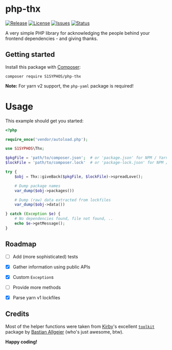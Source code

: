 # php-thx
[![Release](https://img.shields.io/github/release/S1SYPHOS/php-thx.svg)](https://github.com/S1SYPHOS/php-thx/releases) [![License](https://img.shields.io/github/license/S1SYPHOS/php-thx.svg)](https://github.com/S1SYPHOS/php-thx/blob/main/LICENSE) [![Issues](https://img.shields.io/github/issues/S1SYPHOS/php-thx.svg)](https://github.com/S1SYPHOS/php-thx/issues) [![Status](https://travis-ci.org/S1SYPHOS/php-thx.svg?branch=main)](https://travis-ci.org/S1SYPHOS/php-thx)

A very simple PHP library for acknowledging the people behind your frontend dependencies - and giving thanks.


## Getting started

Install this package with [Composer](https://getcomposer.org):

```text
composer require S1SYPHOS/php-thx
```

**Note:**
For yarn v2 support, the `php-yaml` package is required!


# Usage

This example should get you started:

```php
<?php

require_once('vendor/autoload.php');

use S1SYPHOS\Thx;

$pkgFile = 'path/to/composer.json';  # or 'package.json' for NPM / Yarn
$lockFile = 'path/to/composer.lock'  # or 'package-lock.json' for NPM / 'yarn.lock' for Yarn

try {
    $obj = Thx::giveBack($pkgFile, $lockFile)->spreadLove();

    # Dump package names
    var_dump($obj->packages())

    # Dump (raw) data extracted from lockfiles
    var_dump($obj->data())

} catch (Exception $e) {
    # No dependencies found, file not found, ..
    echo $e->getMessage();
}
```


## Roadmap

- [ ] Add (more sophisticated) tests
- [x] Gather information using public APIs
- [x] Custom `Exception`s
- [ ] Provide more methods
- [x] Parse yarn v1 lockfiles


## Credits

Most of the helper functions were taken from [Kirby](https://getkirby.com)'s excellent [`toolkit`](https://github.com/getkirby-v2/toolkit) package by [Bastian Allgeier](https://github.com/bastianallgeier) (who's just awesome, btw).


**Happy coding!**
